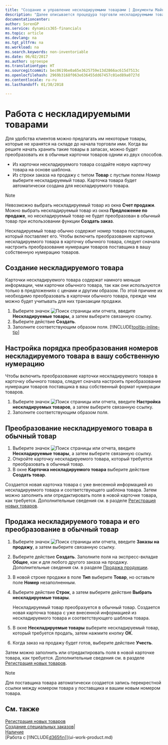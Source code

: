 ```yaml
---
title: "Создание и управление нескладируемыми товарами | Документы Майкрософт"
description: "Далее описывается процедура торговли нескладируемыми товарами или товарами, которые не обрабатываются в запасах."
documentationcenter: 
author: SorenGP
ms.service: dynamics365-financials
ms.topic: article
ms.devlang: na
ms.tgt_pltfrm: na
ms.workload: na
ms.search.keywords: non-inventoriable
ms.date: 06/02/2017
ms.author: sgroespe
ms.translationtype: HT
ms.sourcegitcommit: bec0619be0a65e3625759e13d2866ac615d7513c
ms.openlocfilehash: 2969b3168f063e636455dd67457c01ed89a0727d
ms.contentlocale: ru-ru
ms.lasthandoff: 01/30/2018

---
```

# <a name="work-with-nonstock-items"></a>Работа с нескладируемыми товарами
Для удобства клиентов можно предлагать им некоторые товары, которые не хранятся на складе до начала торговли ими. Когда вы решите начать хранить такие товары в запасах, можно будет преобразовать их в обычные карточки товаров одним из двух способов.

* Из карточки нескладируемого товара создайте новую карточку товара на основе шаблона.
* Из строки заказа на продажу с типом **Товар** с пустым полем *Номер* выберите нескладируемый товар. Карточка товара будет автоматически создана для нескладируемого товара.

> [!NOTE]  
>   Невозможно выбрать нескладируемый товар из окна **Счет продажи**. Можно выбрать нескладируемый товар из окна **Предложение по продаже**, но нескладируемый товар не будет преобразован в обычный товар при использовании функции **Создать заказ**.

Нескладируемый товар обычно содержит номер товара поставщика, который поставляет его. Чтобы включить преобразование карточки нескладируемого товара в карточку обычного товара, следует сначала настроить преобразование нумерации товаров поставщика в вашу собственную нумерацию товаров.   

## <a name="to-create-a-nonstock-item"></a>Создание нескладируемого товара
Карточки нескладируемого товара содержат намного меньше информации, чем карточки обычного товара, так как они используются только в предложениях с ценами и другим образом. По этой причине их необходимо преобразовать в карточки обычного товара, прежде чем можно будет учитывать для них транзакции продажи.

1. Выберите значок ![Поиск страницы или отчета](media/ui-search/search_small.png "Значок поиска страницы или отчета"), введите **Нескладируемые товары**, а затем выберите связанную ссылку.
2. Выберите действие **Создать**.
3. Заполните соответствующим образом поля. [!INCLUDE[tooltip-inline-tip](includes/tooltip-inline-tip_md.md)]

## <a name="to-set-up-how-nonstock-item-numbers-are-converted-to-your-own-numbering"></a>Настройка порядка преобразования номеров нескладируемого товара в вашу собственную нумерацию
Чтобы включить преобразование карточки нескладируемого товара в карточку обычного товара, следует сначала настроить преобразование нумерации товаров поставщика в ваш собственный формат нумерации товаров.

1. Выберите значок ![Поиск страницы или отчета](media/ui-search/search_small.png "Значок поиска страницы или отчета"), введите **Настройка нескладируемых товаров**, а затем выберите связанную ссылку.
2. Заполните соответствующим образом поля.

## <a name="to-convert-a-nonstock-item-to-a-normal-item"></a>Преобразование нескладируемого товара в обычный товар
1. Выберите значок ![Поиск страницы или отчета](media/ui-search/search_small.png "Значок поиска страницы или отчета"), введите **Нескладируемые товары**, а затем выберите связанную ссылку.
2. Откройте карточку нескладируемого товара, который требуется преобразовать в обычный товар.
3. В окне **Карточка нескладируемого товара** выберите действие **Создать товар**.

Создается новая карточка товара с уже внесенной информацией из нескладируемого товара и соответствующего шаблона товара. Затем можно заполнить или отредактировать поля в новой карточке товара, как требуется. Дополнительные сведения см. в разделе [Регистрация новых товаров](inventory-how-register-new-items.md).

## <a name="to-sell-a-nonstock-item-and-convert-it-to-a-normal-item"></a>Продажа нескладируемого товара и его преобразование в обычный товар
1. Выберите значок ![Поиск страницы или отчета](media/ui-search/search_small.png "Значок поиска страницы или отчета"), введите **Заказы на продажу**, а затем выберите связанную ссылку.
2. Выберите действие **Создать**. Заполните поля на экспресс-вкладке **Общее**, как и для любого другого заказа на продажу. Дополнительные сведения см. в разделе [Продажа продукции](sales-how-sell-products.md).
3. В новой строке продажи в поле **Тип** выберите **Товар**, но оставьте поле **Номер** незаполненным.
4. Выберите действие **Строк**, а затем выберите действие **Выбрать нескладируемые товары**.

    Нескладируемый товар преобразуется в обычный товар. Создается новая карточка товара с уже внесенной информацией из нескладируемого товара и соответствующего шаблона товара.
5. В окне **Нескладируемые товары** выберите нескладируемый товар, который требуется продать, затем нажмите кнопку **ОК**.
6. Когда заказ на продажу будет готов, выберите действие **Учесть**.

Затем можно заполнить или отредактировать поля в новой карточке товара, как требуется. Дополнительные сведения см. в разделе [Регистрация новых товаров](inventory-how-register-new-items.md).

> [!NOTE]  
>   Для поставщика товара автоматически создается запись перекрестной ссылки между номером товара у поставщика и вашим новым номером товара.

## <a name="see-also"></a>См. также
[Регистрация новых товаров](inventory-how-register-new-items.md)  
[Создание специальных заказов](sales-how-to-create-special-orders.md)|  
[Наличие](inventory-manage-inventory.md)  
[Работа с [!INCLUDE[d365fin](includes/d365fin_md.md)]](ui-work-product.md)

